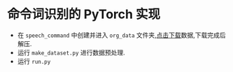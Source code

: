 # 命令词识别的 PyTorch 实现
- 在 `speech_command` 中创建并进入 `org_data` 文件夹,[点击下载](http://download.tensorflow.org/data/speech_commands_v0.01.tar.gz)数据,下载完成后解压.
- 运行 `make_dataset.py` 进行数据预处理.
- 运行 `run.py`